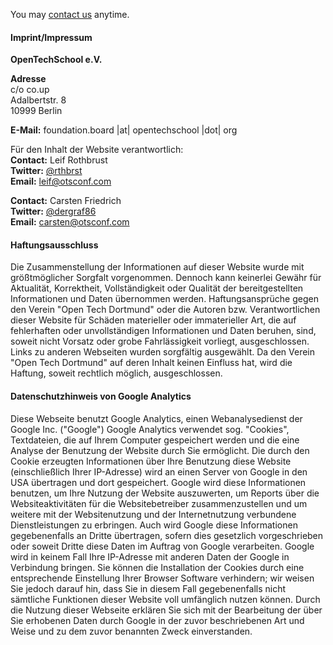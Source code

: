 You may [contact us](mailto:team@otsconf.org) anytime.

#### Imprint/Impressum


**OpenTechSchool e.V.**  

**Adresse**  
c/o co.up  
Adalbertstr. 8  
10999 Berlin

**E-Mail:** foundation.board |at| opentechschool |dot| org



Für den Inhalt der Website verantwortlich:  
**Contact:** Leif Rothbrust  
**Twitter:** [@rthbrst](https://twitter.com/rthbrst)  
**Email:** [leif@otsconf.com](mailto:leif@otsconf.com)  

**Contact:** Carsten Friedrich  
**Twitter:** [@dergraf86](https://twitter.com/dergraf86)  
**Email:** [carsten@otsconf.com](mailto:carsten@otsconf.com)


#### Haftungsausschluss

Die Zusammenstellung der Informationen auf dieser Website wurde mit größtmöglicher Sorgfalt vorgenommen. Dennoch kann keinerlei Gewähr für Aktualität, Korrektheit, Vollständigkeit oder Qualität der bereitgestellten Informationen und Daten übernommen werden. Haftungsansprüche gegen den Verein "Open Tech Dortmund" oder die Autoren bzw. Verantwortlichen dieser Website für Schäden materieller oder  immaterieller Art, die auf fehlerhaften oder unvollständigen Informationen und Daten beruhen, sind, soweit nicht Vorsatz oder grobe Fahrlässigkeit vorliegt, ausgeschlossen. Links zu anderen Webseiten wurden sorgfältig ausgewählt. Da den Verein "Open Tech Dortmund" auf deren Inhalt keinen Einfluss hat, wird die Haftung, soweit rechtlich möglich, ausgeschlossen.

#### Datenschutzhinweis von Google Analytics

Diese Webseite benutzt Google Analytics, einen Webanalysedienst der Google Inc. ("Google") Google Analytics verwendet sog. "Cookies", Textdateien, die auf Ihrem Computer gespeichert werden und die eine Analyse der Benutzung der Website durch Sie ermöglicht. Die durch den Cookie erzeugten Informationen über Ihre Benutzung diese Website (einschließlich Ihrer IP-Adresse) wird an einen Server von Google in den USA übertragen und dort gespeichert.
Google wird diese Informationen benutzen, um Ihre Nutzung der Website auszuwerten, um Reports über die Websiteaktivitäten für die Websitebetreiber zusammenzustellen und um weitere mit der Websitenutzung und der Internetnutzung verbundene Dienstleistungen zu erbringen. Auch wird Google diese Informationen gegebenenfalls an Dritte übertragen, sofern dies gesetzlich vorgeschrieben oder soweit Dritte diese Daten im Auftrag von Google verarbeiten.
Google wird in keinem Fall Ihre IP-Adresse mit anderen Daten der Google in Verbindung bringen. Sie können die Installation der Cookies durch eine entsprechende Einstellung Ihrer Browser Software verhindern; wir weisen Sie jedoch darauf hin, dass Sie in diesem Fall gegebenenfalls nicht sämtliche Funktionen dieser Website voll umfänglich nutzen können. Durch die Nutzung dieser Webseite erklären Sie sich mit der Bearbeitung der über Sie erhobenen Daten durch Google in der zuvor beschriebenen Art und Weise und zu dem zuvor benannten Zweck einverstanden.
